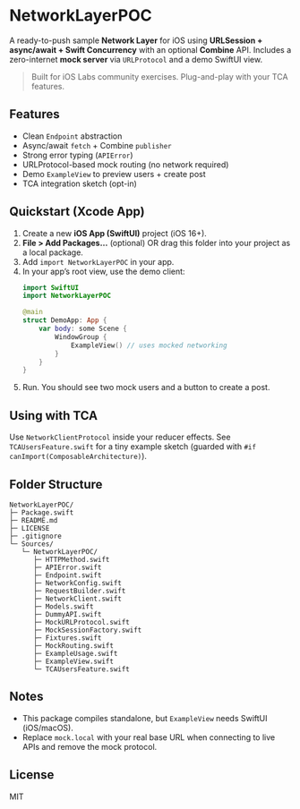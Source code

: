 # NetworkLayerPOC

A ready-to-push sample **Network Layer** for iOS using **URLSession + async/await + Swift Concurrency** with an optional **Combine** API. Includes a zero-internet **mock server** via `URLProtocol` and a demo SwiftUI view.

> Built for iOS Labs community exercises. Plug-and-play with your TCA features.

## Features
- Clean `Endpoint` abstraction
- Async/await `fetch` + Combine `publisher`
- Strong error typing (`APIError`)
- URLProtocol-based mock routing (no network required)
- Demo `ExampleView` to preview users + create post
- TCA integration sketch (opt-in)

## Quickstart (Xcode App)
1. Create a new **iOS App (SwiftUI)** project (iOS 16+).
2. **File > Add Packages…** (optional) OR drag this folder into your project as a local package.
3. Add `import NetworkLayerPOC` in your app.
4. In your app’s root view, use the demo client:
   ```swift
   import SwiftUI
   import NetworkLayerPOC

   @main
   struct DemoApp: App {
       var body: some Scene {
           WindowGroup {
               ExampleView() // uses mocked networking
           }
       }
   }
   ```
5. Run. You should see two mock users and a button to create a post.

## Using with TCA
Use `NetworkClientProtocol` inside your reducer effects. See `TCAUsersFeature.swift` for a tiny example sketch (guarded with `#if canImport(ComposableArchitecture)`).

## Folder Structure
```
NetworkLayerPOC/
├─ Package.swift
├─ README.md
├─ LICENSE
├─ .gitignore
└─ Sources/
   └─ NetworkLayerPOC/
      ├─ HTTPMethod.swift
      ├─ APIError.swift
      ├─ Endpoint.swift
      ├─ NetworkConfig.swift
      ├─ RequestBuilder.swift
      ├─ NetworkClient.swift
      ├─ Models.swift
      ├─ DummyAPI.swift
      ├─ MockURLProtocol.swift
      ├─ MockSessionFactory.swift
      ├─ Fixtures.swift
      ├─ MockRouting.swift
      ├─ ExampleUsage.swift
      ├─ ExampleView.swift
      └─ TCAUsersFeature.swift
```

## Notes
- This package compiles standalone, but `ExampleView` needs SwiftUI (iOS/macOS).
- Replace `mock.local` with your real base URL when connecting to live APIs and remove the mock protocol.

## License
MIT
